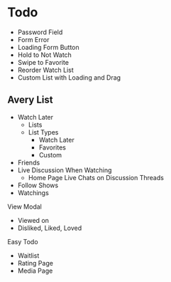 # Todo
- Password Field
- Form Error
- Loading Form Button
- Hold to Not Watch
- Swipe to Favorite
- Reorder Watch List
- Custom List with Loading and Drag

## Avery List
- Watch Later
  - Lists
  - List Types
    - Watch Later
    - Favorites
    - Custom
- Friends
- Live Discussion When Watching
  - Home Page Live Chats on Discussion Threads
- Follow Shows
- Watchings

View Modal
- Viewed on 
- Disliked, Liked, Loved

Easy Todo
- Waitlist
- Rating Page
- Media Page
